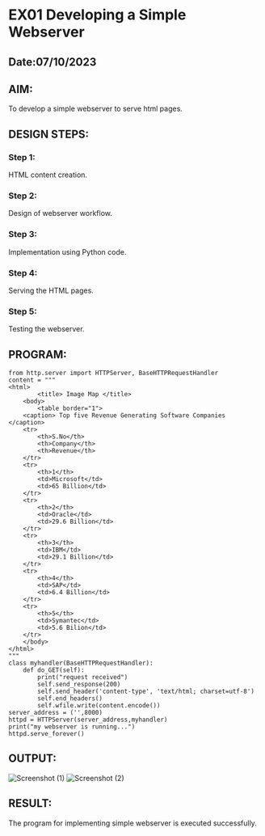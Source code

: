 # EX01 Developing a Simple Webserver
## Date:07/10/2023

## AIM:
To develop a simple webserver to serve html pages.

## DESIGN STEPS:
### Step 1: 
HTML content creation.

### Step 2:
Design of webserver workflow.

### Step 3:
Implementation using Python code.

### Step 4:
Serving the HTML pages.

### Step 5:
Testing the webserver.

## PROGRAM:
```
from http.server import HTTPServer, BaseHTTPRequestHandler
content = """
<html>
    	<title> Image Map </title>
	<body>
		<table border="1">
	<caption> Top five Revenue Generating Software Companies </caption>
	<tr>
		<th>S.No</th>
		<th>Company</th>
		<th>Revenue</th>
	</tr>
	<tr>
		<th>1</th>
		<td>Microsoft</td>
		<td>65 Billion</td>
	</tr>
	<tr>
		<th>2</th>
		<td>Oracle</td>
		<td>29.6 Billion</td>
	</tr>
	<tr>
		<th>3</th>
		<td>IBM</td>
		<td>29.1 Billion</td>
	</tr>
	<tr>
		<th>4</th>
		<td>SAP</td>
		<td>6.4 Billion</td>
	</tr>
	<tr>
		<th>5</th>
		<td>Symantec</td>
		<td>5.6 Bilion</td>
	</tr>
	</body>
</html>
"""
class myhandler(BaseHTTPRequestHandler):
    def do_GET(self):
        print("request received")
        self.send_response(200)
        self.send_header('content-type', 'text/html; charset=utf-8')
        self.end_headers()
        self.wfile.write(content.encode())
server_address = ('',8000)
httpd = HTTPServer(server_address,myhandler)
print("my webserver is running...")
httpd.serve_forever()
```


## OUTPUT:
![Screenshot (1)](https://github.com/SHARUKESHR/simplewebserver/assets/144870484/01ba3a73-ee70-457f-9e88-bec2ed8c0a09)
![Screenshot (2)](https://github.com/SHARUKESHR/simplewebserver/assets/144870484/fa9da15a-9da5-439d-89d9-dea3c451488c)


## RESULT:
The program for implementing simple webserver is executed successfully.
